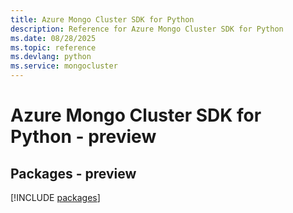 ```yaml
---
title: Azure Mongo Cluster SDK for Python
description: Reference for Azure Mongo Cluster SDK for Python
ms.date: 08/28/2025
ms.topic: reference
ms.devlang: python
ms.service: mongocluster
---
```

# Azure Mongo Cluster SDK for Python - preview
## Packages - preview
[!INCLUDE [packages](mongo-cluster-index.md)]